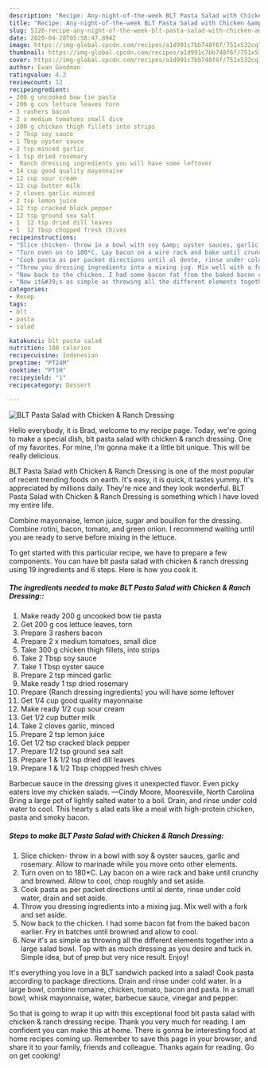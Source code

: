 ```yaml
---
description: "Recipe: Any-night-of-the-week BLT Pasta Salad with Chicken &amp;amp; Ranch Dressing"
title: "Recipe: Any-night-of-the-week BLT Pasta Salad with Chicken &amp;amp; Ranch Dressing"
slug: 5126-recipe-any-night-of-the-week-blt-pasta-salad-with-chicken-and-amp-ranch-dressing
date: 2020-04-28T05:58:47.894Z
image: https://img-global.cpcdn.com/recipes/a1d991c7bb748f6f/751x532cq70/blt-pasta-salad-with-chicken-ranch-dressing-recipe-main-photo.jpg
thumbnail: https://img-global.cpcdn.com/recipes/a1d991c7bb748f6f/751x532cq70/blt-pasta-salad-with-chicken-ranch-dressing-recipe-main-photo.jpg
cover: https://img-global.cpcdn.com/recipes/a1d991c7bb748f6f/751x532cq70/blt-pasta-salad-with-chicken-ranch-dressing-recipe-main-photo.jpg
author: Evan Goodman
ratingvalue: 4.2
reviewcount: 12
recipeingredient:
- 200 g uncooked bow tie pasta
- 200 g cos lettuce leaves torn
- 3 rashers bacon
- 2 x medium tomatoes small dice
- 300 g chicken thigh fillets into strips
- 2 Tbsp soy sauce
- 1 Tbsp oyster sauce
- 2 tsp minced garlic
- 1 tsp dried rosemary
-  Ranch dressing ingredients you will have some leftover
- 14 cup good quality mayonnaise
- 12 cup sour cream
- 12 cup butter milk
- 2 cloves garlic minced
- 2 tsp lemon juice
- 12 tsp cracked black pepper
- 12 tsp ground sea salt
- 1  12 tsp dried dill leaves
- 1  12 Tbsp chopped fresh chives
recipeinstructions:
- "Slice chicken- throw in a bowl with soy &amp; oyster sauces, garlic and rosemary. Allow to marinade while you move onto other elements."
- "Turn oven on to 180*C. Lay bacon on a wire rack and bake until crunchy and browned. Allow to cool, chop roughly and set aside."
- "Cook pasta as per packet directions until al dente, rinse under cold water, drain and set aside."
- "Throw you dressing ingredients into a mixing jug. Mix well with a fork and set aside."
- "Now back to the chicken. I had some bacon fat from the baked bacon earlier. Fry in batches until browned and allow to cool."
- "Now it&#39;s as simple as throwing all the different elements together into a large salad bowl. Top with as much dressing as you desire and tuck in. Simple idea, but of prep but very nice result. Enjoy!"
categories:
- Resep
tags:
- blt
- pasta
- salad

katakunci: blt pasta salad
nutrition: 180 calories
recipecuisine: Indonesian
preptime: "PT24M"
cooktime: "PT1H"
recipeyield: "1"
recipecategory: Dessert

---
```



![BLT Pasta Salad with Chicken &amp; Ranch Dressing](https://img-global.cpcdn.com/recipes/a1d991c7bb748f6f/751x532cq70/blt-pasta-salad-with-chicken-ranch-dressing-recipe-main-photo.jpg)

Hello everybody, it is Brad, welcome to my recipe page. Today, we're going to make a special dish, blt pasta salad with chicken &amp; ranch dressing. One of my favorites. For mine, I'm gonna make it a little bit unique. This will be really delicious.

BLT Pasta Salad with Chicken &amp; Ranch Dressing is one of the most popular of recent trending foods on earth. It's easy, it is quick, it tastes yummy. It's appreciated by millions daily. They're nice and they look wonderful. BLT Pasta Salad with Chicken &amp; Ranch Dressing is something which I have loved my entire life.

Combine mayonnaise, lemon juice, sugar and bouillon for the dressing. Combine rotini, bacon, tomato, and green onion. I recommend waiting until you are ready to serve before mixing in the lettuce.


To get started with this particular recipe, we have to prepare a few components. You can have blt pasta salad with chicken &amp; ranch dressing using 19 ingredients and 6 steps. Here is how you cook it.

##### The ingredients needed to make BLT Pasta Salad with Chicken &amp; Ranch Dressing::

1. Make ready 200 g uncooked bow tie pasta
1. Get 200 g cos lettuce leaves, torn
1. Prepare 3 rashers bacon
1. Prepare 2 x medium tomatoes, small dice
1. Take 300 g chicken thigh fillets, into strips
1. Take 2 Tbsp soy sauce
1. Take 1 Tbsp oyster sauce
1. Prepare 2 tsp minced garlic
1. Make ready 1 tsp dried rosemary
1. Prepare  (Ranch dressing ingredients) you will have some leftover
1. Get 1/4 cup good quality mayonnaise
1. Make ready 1/2 cup sour cream
1. Get 1/2 cup butter milk
1. Take 2 cloves garlic, minced
1. Prepare 2 tsp lemon juice
1. Get 1/2 tsp cracked black pepper
1. Prepare 1/2 tsp ground sea salt
1. Prepare 1 &amp; 1/2 tsp dried dill leaves
1. Prepare 1 &amp; 1/2 Tbsp chopped fresh chives


Barbecue sauce in the dressing gives it unexpected flavor. Even picky eaters love my chicken salads. —Cindy Moore, Mooresville, North Carolina Bring a large pot of lightly salted water to a boil. Drain, and rinse under cold water to cool. This hearty s alad eats like a meal with high-protein chicken, pasta and smoky bacon. 

##### Steps to make BLT Pasta Salad with Chicken &amp; Ranch Dressing:

1. Slice chicken- throw in a bowl with soy &amp; oyster sauces, garlic and rosemary. Allow to marinade while you move onto other elements.
1. Turn oven on to 180*C. Lay bacon on a wire rack and bake until crunchy and browned. Allow to cool, chop roughly and set aside.
1. Cook pasta as per packet directions until al dente, rinse under cold water, drain and set aside.
1. Throw you dressing ingredients into a mixing jug. Mix well with a fork and set aside.
1. Now back to the chicken. I had some bacon fat from the baked bacon earlier. Fry in batches until browned and allow to cool.
1. Now it&#39;s as simple as throwing all the different elements together into a large salad bowl. Top with as much dressing as you desire and tuck in.
Simple idea, but of prep but very nice result. Enjoy!


It&#39;s everything you love in a BLT sandwich packed into a salad! Cook pasta according to package directions. Drain and rinse under cold water. In a large bowl, combine romaine, chicken, tomato, bacon and pasta. In a small bowl, whisk mayonnaise, water, barbecue sauce, vinegar and pepper. 

So that is going to wrap it up with this exceptional food blt pasta salad with chicken &amp; ranch dressing recipe. Thank you very much for reading. I am confident you can make this at home. There is gonna be interesting food at home recipes coming up. Remember to save this page in your browser, and share it to your family, friends and colleague. Thanks again for reading. Go on get cooking!
